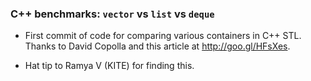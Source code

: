 ### C++ benchmarks: `vector` vs `list` vs `deque`

- First commit of code for comparing various containers in C++ STL. Thanks to David Copolla and this article at http://goo.gl/HFsXes. 

- Hat tip to Ramya V (KITE) for finding this. 

